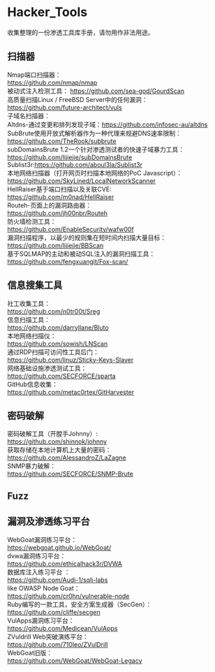 # Hacker_Tools
收集整理的一份渗透工具库手册，请勿用作非法用途。

## 扫描器
Nmap端口扫描器：  
https://github.com/nmap/nmap  
被动式注入检测工具：
https://github.com/sea-god/GourdScan  
高质量扫描Linux / FreeBSD Server中的任何漏洞：  
https://github.com/future-architect/vuls  
子域名扫描器：  
Altdns-通过变更和排列发现子域：https://github.com/infosec-au/altdns  
SubBrute使用开放式解析器作为一种代理来规避DNS速率限制：https://github.com/TheRook/subbrute  
subDomainsBrute 1.2一个针对渗透测试者的快速子域暴力工具：https://github.com/lijiejie/subDomainsBrute  
Sublist3r:https://github.com/aboul3la/Sublist3r  
本地网络扫描器（打开网页时扫描本地网络的PoC Javascript）：  
https://github.com/SkyLined/LocalNetworkScanner  
HellRaiser基于端口扫描以及关联CVE:  
https://github.com/m0nad/HellRaiser  
Routeh-页面上的漏洞路由器：  
https://github.com/jh00nbr/Routeh  
防火墙检测工具：  
https://github.com/EnableSecurity/wafw00f  
漏洞扫描程序，以最少的规则集在短时间内扫描大量目标：  
https://github.com/lijiejie/BBScan  
基于SQLMAP的主动和被动SQL注入的漏洞扫描工具： 
https://github.com/fengxuangit/Fox-scan/  

## 信息搜集工具
社工收集工具：  
https://github.com/n0tr00t/Sreg  
信息扫描工具：  
https://github.com/darryllane/Bluto  
本地网络扫描仪：  
https://github.com/sowish/LNScan  
通过RDP扫描可访问性工具后门：  
https://github.com/linuz/Sticky-Keys-Slayer  
网络基础设施渗透测试工具：  
https://github.com/SECFORCE/sparta  
GitHub信息收集：  
https://github.com/metac0rtex/GitHarvester  

## 密码破解
密码破解工具（开膛手Johnny）:  
https://github.com/shinnok/johnny  
获取存储在本地计算机上大量的密码：  
https://github.com/AlessandroZ/LaZagne  
SNMP暴力破解：  
https://github.com/SECFORCE/SNMP-Brute  

## Fuzz




## 漏洞及渗透练习平台
WebGoat漏洞练习平台：  
https://webgoat.github.io/WebGoat/  
dvwa漏洞练习平台：  
https://github.com/ethicalhack3r/DVWA  
数据库注入练习平台 ：  
https://github.com/Audi-1/sqli-labs  
like OWASP Node Goat：  
https://github.com/cr0hn/vulnerable-node  
Ruby编写的一款工具，安全方案生成器（SecGen）：  
https://github.com/cliffe/secgen  
VulApps漏洞练习平台：  
https://github.com/Medicean/VulApps  
ZVuldrill Web突破演练平台：  
https://github.com/710leo/ZVulDrill  
WebGoat旧版：  
https://github.com/WebGoat/WebGoat-Legacy  
